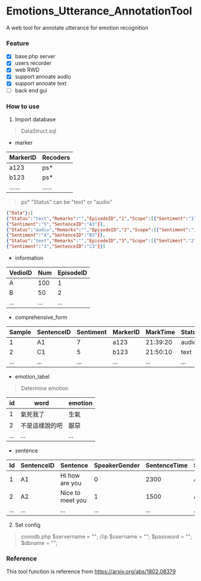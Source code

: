 # Emotions_Utterance_AnnotationTool

A web tool for annotate utterance for emotion recognition

### Feature
- [x] base php server
- [x] users recorder
- [x] web RWD
- [x] support annoate audio
- [x] support annoate text
- [ ] back end gui

### How to use

1. Import database
>DataStruct.sql

- marker

| MarkerID | Recoders |
| ----- | ---- |
| a123  | ps*  |
| b123  | ps*  |
|.......|......|

>ps* 
"Status" can be "text" or "audio"
```json
{"Data"}:[
{"Status":"text","Remarks":"","EpisodeID","1","Scope":[{"Sentiment":"1","SentenceID":"A1"},{"Sentiment":"0","SentenceID":"A2"},
{"Sentiment":"5","SentenceID":"A3"]},
{"Status":"audio","Remarks":"","EpisodeID","2","Scope":[{"Sentiment":"3","SentenceID":"B1"},{"Sentiment":"6","SentenceID":"B2"},
{"Sentiment":"4","SentenceID":"B3"]},
{"Status":"text","Remarks":"","EpisodeID","3","Scope":[{"Sentiment":"2","SentenceID":"C1"},{"Sentiment":"1","SentenceID":"C2"},
{"Sentiment":"3","SentenceID":"C3"]}]
```

- information

| VedioID | Num | EpisodeID |
| -- |---| - |
| A  | 100 | 1 |
| B  | 50  | 2 |
|... |...|...|

- comprehensive_form

| Sample | SentenceID | Sentiment | MarkerID | MarkTime | Status | Remark |
| - | -- | ---- | ----| ----- | ------ | -|
| 1 | A1 | 7   | a123| 21:39:20 | audio | 0 |
| 2 | C1 | 5   | b123| 21:50:10 | text | 2 |
| ... | ... | ...   | ...| ...| ... | ... |

- emotion_label
>Determine emotion

| id | word | emotion |
| -- |---| - |
| 1  | 氣死我了 | 生氣 |
| 2 | 不是這樣說的吧 | 厭惡 |
|... |...|...|

- sentence

| Id | SentenceID |Sentence | SpeakerGender | SentenceTime | ShowID | EpisodeID | DialogID | Sentiment |
| -- | ---- |---- | ---- | ---- | ---- | ---- | ---- | ---- |
| 1 | A1 |Hi how are you | 0 | 2300 | A | A1 | null | null |
| 2 | A2 |Nice to meet you | 1 | 1500 | A | A1 | null | null |
| ... | ... |... | ... | ... | ... | ... | ... | ... |

2. Set config
>conndb.php
       $servername = ""; //ip
       $username = "";
       $password = "";
       $dbname = "";

### Reference
This tool function is reference  from
https://arxiv.org/abs/1802.08379
